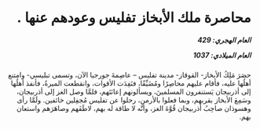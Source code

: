 <h1 dir="rtl">محاصرة ملك الأبخاز تفليس وعودهم عنها .</h1>

<h5 dir="rtl">العام الهجري:  429

العام الميلادي: 1037

</h5>

<p dir="rtl">حصَرَ مَلِكُ الأبخاز- القوقاز- مدينة تفليس – عاصِمةَ جورجيا الآن، وتسمى تبليسي- وامتنع أهلُها عليه، فأقام عليهم محاصِرًا ومُضَيِّقًا، فنَفِدَت الأقوات، وانقطعت الميرةُ، فأنفذ أهلُها إلى أذربيجان يَستنفرون المسلمينَ، ويسألونهم إعانَتَهم، فلمَّا وصل الغز إلى أذربيجان، وسَمِعَ الأبخاز بقربهم، وبما فعلوا بالأرمن، رحلوا عن تفليس مُجفِلين خائفين. ولَمَّا رأى وهسوذان صاحِبُ أذربيجان قُوَّةَ الغز، وأنَّه لا طاقة له بهم، لاطَفَهم وصاهَرَهم واستعان بهم.</p></br>
